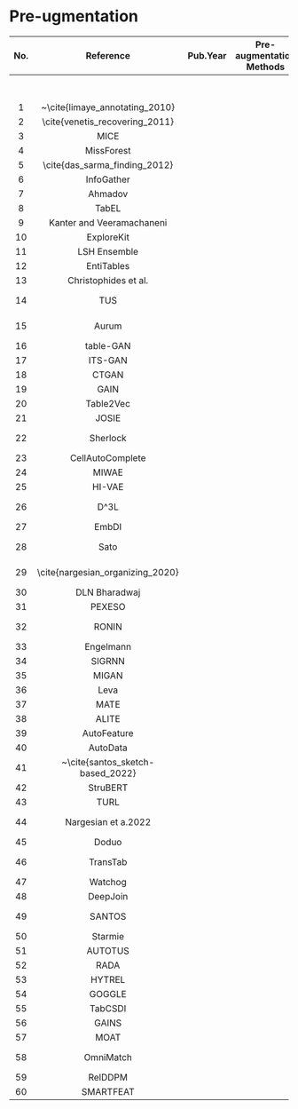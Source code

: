# Pre-ugmentation

| No. |             Reference            | Pub.Year | Pre-augmentation Methods | Pre-augmentation Methods |   |                     |   |                      |   |                          |   |                |   |                        |   |                   |   |                 | Target Tasks | Target Tasks |   |              |   |                     |
|:---:|:--------------------------------:|----------|:------------------------:|:------------------------:|:-:|:-------------------:|:-:|:--------------------:|:-:|:------------------------:|:-:|:--------------:|:-:|:----------------------:|:-:|:-----------------:|:-:|:---------------:|:------------:|:------------:|:-:|:------------:|:-:|:-------------------:|
|     |                                  |          |                          |      Error Handling      |   |   Table Annotation  |   | Table Simplification |   |   Table Representation   |   | Table Indexing |   |    Table Navigation    |   |  Schema Matching  |   | Entity Matching |              | Augmentation |   | Table Search |   | Semantics Detection |
|  1  | ~\cite{limaye_annotating_2010}   |          |                          |       smallsetminus      |   |       Ontology      |   |     smallsetminus    |   |          Content         |   |  smallsetminus |   |      smallsetminus     |   |   smallsetminus   |   |  smallsetminus  |              |              |   |   Checkmark  |   |      Checkmark      |
|  2  | \cite{venetis_recovering_2011}   |          |                          |       smallsetminus      |   |       Ontology      |   |     smallsetminus    |   |          Content         |   |  smallsetminus |   |      smallsetminus     |   |      Textual      |   |  smallsetminus  |              |              |   |   Checkmark  |   |      Checkmark      |
|  3  | MICE                             |          |                          |       smallsetminus      |   |    smallsetminus    |   |     smallsetminus    |   |          Content         |   |  smallsetminus |   |      smallsetminus     |   |   smallsetminus   |   |  smallsetminus  |              |   Checkmark  |   |              |   |                     |
|  4  | MissForest                       |          |                          |       smallsetminus      |   |    smallsetminus    |   |     smallsetminus    |   |          Content         |   |  smallsetminus |   |      smallsetminus     |   |   smallsetminus   |   |  smallsetminus  |              |   Checkmark  |   |              |   |                     |
|  5  | \cite{das_sarma_finding_2012}    |          |                          |       smallsetminus      |   |    smallsetminus    |   |     smallsetminus    |   |     Content+Metadata     |   |  smallsetminus |   |      smallsetminus     |   |  Textual+Metadata |   |        KB       |              |              |   |   Checkmark  |   |                     |
|  6  | InfoGather                       |          |                          |       smallsetminus      |   |    smallsetminus    |   |     Summarization    |   |     Content+Metadata     |   | Inverted index |   |      smallsetminus     |   |  Textual+Metadata |   |     Semantic    |              |   Checkmark  |   |              |   |                     |
|  7  | Ahmadov                          |          |                          |       smallsetminus      |   |    smallsetminus    |   |     smallsetminus    |   |     Content+Metadata     |   | Inverted index |   |      smallsetminus     |   |   smallsetminus   |   |  smallsetminus  |              |   Checkmark  |   |              |   |                     |
|  8  | TabEL                            |          |                          |       smallsetminus      |   |    smallsetminus    |   |     smallsetminus    |   |          Content         |   |  smallsetminus |   |      smallsetminus     |   |   smallsetminus   |   |        DB       |              |   Checkmark  |   |   Checkmark  |   |                     |
|  9  | Kanter and Veeramachaneni        |          |                          |       smallsetminus      |   |    smallsetminus    |   |     smallsetminus    |   |          Content         |   |  smallsetminus |   |      smallsetminus     |   |   smallsetminus   |   |  smallsetminus  |              |   Checkmark  |   |              |   |                     |
|  10 | ExploreKit                       |          |                          |       smallsetminus      |   |    smallsetminus    |   |     smallsetminus    |   |          Content         |   |  smallsetminus |   |      smallsetminus     |   |   smallsetminus   |   |  smallsetminus  |              |   Checkmark  |   |              |   |                     |
|  11 | LSH Ensemble                     |          |                          |       smallsetminus      |   |    smallsetminus    |   |     smallsetminus    |   |          Content         |   |       LSH      |   |      smallsetminus     |   |   smallsetminus   |   |  smallsetminus  |              |   Checkmark  |   |   Checkmark  |   |                     |
|  12 | EntiTables                       |          |                          |       smallsetminus      |   |    smallsetminus    |   |     smallsetminus    |   |          Content         |   | Inverted index |   |      smallsetminus     |   |   smallsetminus   |   |      KB+DB      |              |   Checkmark  |   |              |   |                     |
|  13 | Christophides et al.             |          |                          |       smallsetminus      |   |    smallsetminus    |   |     smallsetminus    |   |          Content         |   |  smallsetminus |   |      smallsetminus     |   |   smallsetminus   |   |        KB       |              |   Checkmark  |   |   Checkmark  |   |                     |
|  14 | TUS                              |          |                          |         Implicit         |   | Supervised-learning |   |     smallsetminus    |   |          Content         |   |       LSH      |   |      smallsetminus     |   |      Textual      |   |  smallsetminus  |              |   Checkmark  |   |   Checkmark  |   |                     |
|  15 | Aurum                            |          |                          |       smallsetminus      |   |    smallsetminus    |   |     smallsetminus    |   |          Content         |   |  smallsetminus |   |      Linkage graph     |   |     Numerical     |   |  smallsetminus  |              |              |   |   Checkmark  |   |                     |
|  16 | table-GAN                        |          |                          |       smallsetminus      |   |    smallsetminus    |   |     smallsetminus    |   |          Content         |   |  smallsetminus |   |      smallsetminus     |   |   smallsetminus   |   |  smallsetminus  |              |   Checkmark  |   |              |   |                     |
|  17 | ITS-GAN                          |          |                          |       smallsetminus      |   |    smallsetminus    |   |     smallsetminus    |   |          Content         |   |  smallsetminus |   |      smallsetminus     |   |   smallsetminus   |   |  smallsetminus  |              |   Checkmark  |   |              |   |                     |
|  18 | CTGAN                            |          |                          |       smallsetminus      |   |    smallsetminus    |   |     smallsetminus    |   |          Content         |   |  smallsetminus |   |      smallsetminus     |   |   smallsetminus   |   |  smallsetminus  |              |   Checkmark  |   |              |   |                     |
|  19 | GAIN                             |          |                          |       smallsetminus      |   |    smallsetminus    |   |     smallsetminus    |   |          Content         |   |  smallsetminus |   |      smallsetminus     |   |   smallsetminus   |   |  smallsetminus  |              |   Checkmark  |   |              |   |                     |
|  20 | Table2Vec                        |          |                          |       smallsetminus      |   |    smallsetminus    |   |     smallsetminus    |   |          Content         |   |  smallsetminus |   |      smallsetminus     |   |   smallsetminus   |   |      KB+DB      |              |   Checkmark  |   |              |   |                     |
|  21 | JOSIE                            |          |                          |       smallsetminus      |   |    smallsetminus    |   |     smallsetminus    |   |          Content         |   | Inverted index |   |      smallsetminus     |   |   smallsetminus   |   |  smallsetminus  |              |   Checkmark  |   |   Checkmark  |   |                     |
|  22 | Sherlock                         |          |                          |       smallsetminus      |   | Supervised-learning |   |     smallsetminus    |   |          Content         |   |  smallsetminus |   |      smallsetminus     |   |   smallsetminus   |   |  smallsetminus  |              |   Checkmark  |   |              |   |                     |
|  23 | CellAutoComplete                 |          |                          |       smallsetminus      |   |    smallsetminus    |   |     Summarization    |   |     Content+Metadata     |   |  smallsetminus |   |      smallsetminus     |   |   smallsetminus   |   |      KB+DB      |              |   Checkmark  |   |              |   |                     |
|  24 | MIWAE                            |          |                          |       smallsetminus      |   |    smallsetminus    |   |     smallsetminus    |   |          Content         |   |  smallsetminus |   |      smallsetminus     |   |   smallsetminus   |   |  smallsetminus  |              |   Checkmark  |   |              |   |                     |
|  25 | HI-VAE                           |          |                          |       smallsetminus      |   |    smallsetminus    |   |     smallsetminus    |   |          Content         |   |  smallsetminus |   |      smallsetminus     |   |   smallsetminus   |   |  smallsetminus  |              |   Checkmark  |   |              |   |                     |
|  26 | D^3L                             |          |                          |         Implicit         |   | Supervised-learning |   |     smallsetminus    |   |          Content         |   |       LSH      |   |      smallsetminus     |   | Textual+Numerical |   |  smallsetminus  |              |   Checkmark  |   |   Checkmark  |   |                     |
|  27 | EmbDI                            |          |                          |         Explicit         |   |    smallsetminus    |   |     smallsetminus    |   |      Content+Context     |   |  smallsetminus |   |      smallsetminus     |   |   smallsetminus   |   |  smallsetminus  |              |   Checkmark  |   |              |   |                     |
|  28 | Sato                             |          |                          |         Implicit         |   | Supervised-learning |   |     Summarization    |   |      Content+Context     |   |  smallsetminus |   |      smallsetminus     |   |   smallsetminus   |   |  smallsetminus  |              |              |   |              |   |      Checkmark      |
|  29 | \cite{nargesian_organizing_2020} |          |                          |       smallsetminus      |   |    smallsetminus    |   |     smallsetminus    |   |          Content         |   |  smallsetminus |   |      Linkage graph     |   |   smallsetminus   |   |  smallsetminus  |              |              |   |   Checkmark  |   |                     |
|  30 | DLN Bharadwaj                    |          |                          |       smallsetminus      |   |    smallsetminus    |   |       Sampling       |   |     Content+Metadata     |   |  smallsetminus |   |      smallsetminus     |   |   smallsetminus   |   |  smallsetminus  |              |              |   |   Checkmark  |   |                     |
|  31 | PEXESO                           |          |                          |         Implicit         |   |    smallsetminus    |   |     smallsetminus    |   |          Content         |   | Inverted index |   |      smallsetminus     |   |      Textual      |   |  smallsetminus  |              |   Checkmark  |   |   Checkmark  |   |                     |
|  32 | RONIN                            |          |                          |       smallsetminus      |   |    smallsetminus    |   |     smallsetminus    |   |          Content         |   |  smallsetminus |   | Hierarchical structure |   |   smallsetminus   |   |  smallsetminus  |              |              |   |   Checkmark  |   |                     |
|  33 | Engelmann                        |          |                          |       smallsetminus      |   |    smallsetminus    |   |     smallsetminus    |   |          Content         |   |  smallsetminus |   |      smallsetminus     |   |   smallsetminus   |   |  smallsetminus  |              |   Checkmark  |   |              |   |                     |
|  34 | SIGRNN                           |          |                          |       smallsetminus      |   |    smallsetminus    |   |     smallsetminus    |   |          Content         |   |  smallsetminus |   |      smallsetminus     |   |   smallsetminus   |   |  smallsetminus  |              |   Checkmark  |   |              |   |                     |
|  35 | MIGAN                            |          |                          |       smallsetminus      |   |    smallsetminus    |   |     smallsetminus    |   |          Content         |   |  smallsetminus |   |      smallsetminus     |   |   smallsetminus   |   |  smallsetminus  |              |   Checkmark  |   |              |   |                     |
|  36 | Leva                             |          |                          |         Explicit         |   |    smallsetminus    |   |     smallsetminus    |   |          Content         |   |  smallsetminus |   |      smallsetminus     |   |   smallsetminus   |   |  smallsetminus  |              |   Checkmark  |   |              |   |                     |
|  37 | MATE                             |          |                          |       smallsetminus      |   |    smallsetminus    |   |     smallsetminus    |   |          Content         |   | Inverted index |   |      smallsetminus     |   |   smallsetminus   |   |  smallsetminus  |              |   Checkmark  |   |              |   |                     |
|  38 | ALITE                            |          |                          |       smallsetminus      |   |         PLMs        |   |     smallsetminus    |   |          Content         |   |  smallsetminus |   |       Clustering       |   |   smallsetminus   |   |  smallsetminus  |              |   Checkmark  |   |              |   |                     |
|  39 | AutoFeature                      |          |                          |       smallsetminus      |   |    smallsetminus    |   |       Sampling       |   |          Content         |   |  smallsetminus |   |      smallsetminus     |   |   smallsetminus   |   |  smallsetminus  |              |   Checkmark  |   |              |   |                     |
|  40 | AutoData                         |          |                          |       smallsetminus      |   |    smallsetminus    |   |     smallsetminus    |   |          Content         |   |  smallsetminus |   |       Clustering       |   |   smallsetminus   |   |  smallsetminus  |              |   Checkmark  |   |   Checkmark  |   |                     |
|  41 | ~\cite{santos_sketch-based_2022} |          |                          |       smallsetminus      |   |    smallsetminus    |   |     smallsetminus    |   |          Content         |   |  smallsetminus |   |      smallsetminus     |   |   smallsetminus   |   |  smallsetminus  |              |   Checkmark  |   |   Checkmark  |   |                     |
|  42 | StruBERT                         |          |                          |         Implicit         |   |    smallsetminus    |   |     Summarization    |   | Content+Context+Metadata |   |  smallsetminus |   |      smallsetminus     |   |   smallsetminus   |   |  smallsetminus  |              |              |   |   Checkmark  |   |                     |
|  43 | TURL                             |          |                          |         Implicit         |   |    smallsetminus    |   |     Summarization    |   | Content+Context+Metadata |   |  smallsetminus |   |      smallsetminus     |   |   smallsetminus   |   |  smallsetminus  |              |   Checkmark  |   |              |   |      Checkmark      |
|  44 | Nargesian et a.2022              |          |                          |       smallsetminus      |   |    smallsetminus    |   |     smallsetminus    |   |          Content         |   |  smallsetminus |   |      Linkage graph     |   |   smallsetminus   |   |  smallsetminus  |              |              |   |   Checkmark  |   |                     |
|  45 | Doduo                            |          |                          |         Implicit         |   |         PLMs        |   |     smallsetminus    |   |      Content+Context     |   |  smallsetminus |   |      smallsetminus     |   |   smallsetminus   |   |  smallsetminus  |              |              |   |              |   |      Checkmark      |
|  46 | TransTab                         |          |                          |       smallsetminus      |   |    smallsetminus    |   |     smallsetminus    |   |          Content         |   |  smallsetminus |   |      Linkage graph     |   |   smallsetminus   |   |  smallsetminus  |              |   Checkmark  |   |              |   |                     |
|  47 | Watchog                          |          |                          |         Implicit         |   |         PLMs        |   |     Summarization    |   | Content+Context+Metadata |   |  smallsetminus |   |      smallsetminus     |   |   smallsetminus   |   |  smallsetminus  |              |              |   |              |   |      Checkmark      |
|  48 | DeepJoin                         |          |                          |         Implicit         |   |    smallsetminus    |   |       Sampling       |   |          Content         |   |      HNSW      |   |      smallsetminus     |   |      Textual      |   |  smallsetminus  |              |   Checkmark  |   |   Checkmark  |   |                     |
|  49 | SANTOS                           |          |                          |         Implicit         |   | Supervised-learning |   |     smallsetminus    |   |      Content+Context     |   | Inverted index |   |      smallsetminus     |   |      Textual      |   |  smallsetminus  |              |   Checkmark  |   |   Checkmark  |   |                     |
|  50 | Starmie                          |          |                          |         Implicit         |   |    smallsetminus    |   |       Sampling       |   |      Content+Context     |   |    LSH+HNSW    |   |      smallsetminus     |   |      Textual      |   |  smallsetminus  |              |   Checkmark  |   |   Checkmark  |   |                     |
|  51 | AUTOTUS                          |          |                          |         Implicit         |   |    smallsetminus    |   |       Sampling       |   |      Content+Context     |   |  smallsetminus |   |      smallsetminus     |   |   smallsetminus   |   |  smallsetminus  |              |   Checkmark  |   |   Checkmark  |   |                     |
|  52 | RADA                             |          |                          |         Implicit         |   |    smallsetminus    |   |     smallsetminus    |   | Content+Context+Metadata |   |  smallsetminus |   |      smallsetminus     |   |   smallsetminus   |   |  smallsetminus  |              |   Checkmark  |   |              |   |                     |
|  53 | HYTREL                           |          |                          |         Implicit         |   |    smallsetminus    |   |     smallsetminus    |   |      Content+Context     |   |  smallsetminus |   |      smallsetminus     |   |   smallsetminus   |   |  smallsetminus  |              |              |   |   Checkmark  |   |      Checkmark      |
|  54 | GOGGLE                           |          |                          |       smallsetminus      |   |    smallsetminus    |   |     smallsetminus    |   |      Content+Context     |   |  smallsetminus |   |      smallsetminus     |   |   smallsetminus   |   |  smallsetminus  |              |   Checkmark  |   |              |   |                     |
|  55 | TabCSDI                          |          |                          |       smallsetminus      |   |    smallsetminus    |   |     smallsetminus    |   |          Content         |   |  smallsetminus |   |      smallsetminus     |   |   smallsetminus   |   |  smallsetminus  |              |   Checkmark  |   |              |   |                     |
|  56 | GAINS                            |          |                          |       smallsetminus      |   |    smallsetminus    |   |     smallsetminus    |   |          Content         |   |  smallsetminus |   |      smallsetminus     |   |   smallsetminus   |   |  smallsetminus  |              |   Checkmark  |   |              |   |                     |
|  57 | MOAT                             |          |                          |       smallsetminus      |   |    smallsetminus    |   |     smallsetminus    |   |          Content         |   |  smallsetminus |   |      smallsetminus     |   |   smallsetminus   |   |  smallsetminus  |              |   Checkmark  |   |              |   |                     |
|  58 | OmniMatch                        |          |                          |         Implicit         |   |    smallsetminus    |   |     smallsetminus    |   |          Content         |   |  smallsetminus |   |      Linkage graph     |   |   smallsetminus   |   |  smallsetminus  |              |              |   |   Checkmark  |   |                     |
|  59 | RelDDPM                          |          |                          |       smallsetminus      |   |    smallsetminus    |   |     smallsetminus    |   |          Content         |   |  smallsetminus |   |      smallsetminus     |   |   smallsetminus   |   |  smallsetminus  |              |   Checkmark  |   |              |   |                     |
|  60 | SMARTFEAT                        |          |                          |         Implicit         |   |    smallsetminus    |   |     smallsetminus    |   |      Content+Context     |   |  smallsetminus |   |      smallsetminus     |   |   smallsetminus   |   |  smallsetminus  |              |   Checkmark  |   |              |   |                     |
